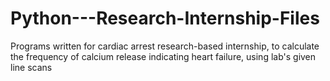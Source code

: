 # Python---Research-Internship-Files
Programs written for cardiac arrest research-based internship, to calculate the frequency of calcium release indicating heart failure, using lab's given line scans
